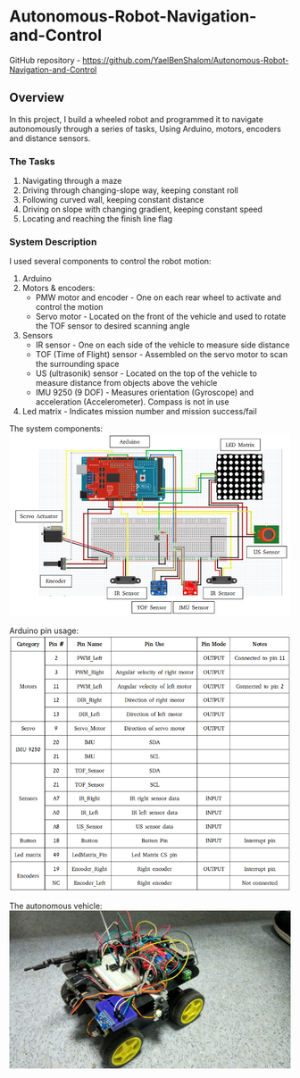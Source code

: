 # Autonomous-Robot-Navigation-and-Control
GitHub repository - https://github.com/YaelBenShalom/Autonomous-Robot-Navigation-and-Control

## Overview
In this project, I build a wheeled robot and programmed it to navigate autonomously through a series of tasks, Using Arduino, motors, encoders and distance sensors.

### The Tasks
1. Navigating through a maze
2. Driving through changing-slope way, keeping constant roll
3. Following curved wall, keeping constant distance
4. Driving on slope with changing gradient, keeping constant speed
5. Locating and reaching the finish line flag

### System Description
I used several components to control the robot motion:
1. Arduino
2. Motors & encoders:
    - PMW motor and encoder - One on each rear wheel to activate and control the motion
    - Servo motor - Located on the front of the vehicle and used to rotate the TOF sensor to desired scanning angle
3. Sensors
    - IR sensor - One on each side of the vehicle to measure side distance
    - TOF (Time of Flight) sensor - Assembled on the servo motor to scan the surrounding space
    - US (ultrasonik) sensor - Located on the top of the vehicle to measure distance from objects above the vehicle
    - IMU 9250 (9 DOF) - Measures orientation (Gyroscope) and acceleration (Accelerometer). Compass is not in use
4. Led matrix - Indicates mission number and mission success/fail

The system components:
![system_explanation](https://github.com/YaelBenShalom/Autonomous-Robot-Navigation-and-Control/blob/main/images/project4_system_explanation.png)

Arduino pin usage:
![system_explanation](https://github.com/YaelBenShalom/Autonomous-Robot-Navigation-and-Control/blob/main/images/project4_pin_use.png)

The autonomous vehicle:
![system_explanation](https://github.com/YaelBenShalom/Autonomous-Robot-Navigation-and-Control/blob/main/images/vehicle.jpg)
